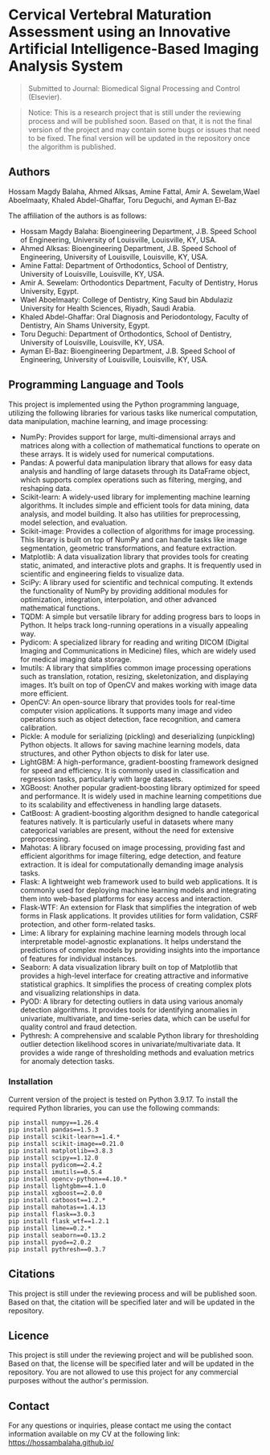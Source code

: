 # Cervical Vertebral Maturation Assessment using an Innovative Artificial Intelligence-Based Imaging Analysis System

> Submitted to Journal: Biomedical Signal Processing and Control (Elsevier).

> Notice: This is a research project that is still under the reviewing process and will be published soon. Based on
> that, it is not the final version of the project and may contain some bugs or issues that need to be fixed. The final
> version will be updated in the repository once the algorithm is published.

## Authors

Hossam Magdy Balaha, Ahmed Alksas, Amine Fattal, Amir A. Sewelam,Wael Aboelmaaty, Khaled Abdel-Ghaffar, Toru Deguchi,
and Ayman El-Baz

The affiliation of the authors is as follows:

- Hossam Magdy Balaha: Bioengineering Department, J.B. Speed School of Engineering, University of Louisville,
  Louisville, KY, USA.
- Ahmed Alksas: Bioengineering Department, J.B. Speed School of Engineering, University of Louisville, Louisville, KY,
  USA.
- Amine Fattal: Department of Orthodontics, School of Dentistry, University of Louisville, Louisville, KY, USA.
- Amir A. Sewelam: Orthodontics Department, Faculty of Dentistry, Horus University, Egypt.
- Wael Aboelmaaty: College of Dentistry, King Saud bin Abdulaziz University for Health Sciences, Riyadh, Saudi Arabia.
- Khaled Abdel-Ghaffar: Oral Diagnosis and Periodontology, Faculty of Dentistry, Ain Shams University, Egypt.
- Toru Deguchi: Department of Orthodontics, School of Dentistry, University of Louisville, Louisville, KY, USA.
- Ayman El-Baz: Bioengineering Department, J.B. Speed School of Engineering, University of Louisville, Louisville, KY,
  USA.

## Programming Language and Tools

This project is implemented using the Python programming language, utilizing the following libraries for various tasks
like numerical computation, data manipulation, machine learning, and image processing:

* NumPy: Provides support for large, multi-dimensional arrays and matrices along with a collection of mathematical
  functions to operate on these arrays. It is widely used for numerical computations.
* Pandas: A powerful data manipulation library that allows for easy data analysis and handling of large datasets through
  its DataFrame object, which supports complex operations such as filtering, merging, and reshaping data.
* Scikit-learn: A widely-used library for implementing machine learning algorithms. It includes simple and efficient
  tools for data mining, data analysis, and model building. It also has utilities for preprocessing, model selection,
  and evaluation.
* Scikit-image: Provides a collection of algorithms for image processing. This library is built on top of NumPy and can
  handle tasks like image segmentation, geometric transformations, and feature extraction.
* Matplotlib: A data visualization library that provides tools for creating static, animated, and interactive plots and
  graphs. It is frequently used in scientific and engineering fields to visualize data.
* SciPy: A library used for scientific and technical computing. It extends the functionality of NumPy by providing
  additional modules for optimization, integration, interpolation, and other advanced mathematical functions.
* TQDM: A simple but versatile library for adding progress bars to loops in Python. It helps track long-running
  operations in a visually appealing way.
* Pydicom: A specialized library for reading and writing DICOM (Digital Imaging and Communications in Medicine) files,
  which are widely used for medical imaging data storage.
* Imutils: A library that simplifies common image processing operations such as translation, rotation, resizing,
  skeletonization, and displaying images. It’s built on top of OpenCV and makes working with image data more efficient.
* OpenCV: An open-source library that provides tools for real-time computer vision applications. It supports many image
  and video operations such as object detection, face recognition, and camera calibration.
* Pickle: A module for serializing (pickling) and deserializing (unpickling) Python objects. It allows for saving
  machine learning models, data structures, and other Python objects to disk for later use.
* LightGBM: A high-performance, gradient-boosting framework designed for speed and efficiency. It is commonly used in
  classification and regression tasks, particularly with large datasets.
* XGBoost: Another popular gradient-boosting library optimized for speed and performance. It is widely used in machine
  learning competitions due to its scalability and effectiveness in handling large datasets.
* CatBoost: A gradient-boosting algorithm designed to handle categorical features natively. It is particularly useful in
  datasets where many categorical variables are present, without the need for extensive preprocessing.
* Mahotas: A library focused on image processing, providing fast and efficient algorithms for image filtering, edge
  detection, and feature extraction. It is ideal for computationally demanding image analysis tasks.
* Flask: A lightweight web framework used to build web applications. It is commonly used for deploying machine learning
  models and integrating them into web-based platforms for easy access and interaction.
* Flask-WTF: An extension for Flask that simplifies the integration of web forms in Flask applications. It provides
  utilities for form validation, CSRF protection, and other form-related tasks.
* Lime: A library for explaining machine learning models through local interpretable model-agnostic explanations. It
  helps understand the predictions of complex models by providing insights into the importance of features for
  individual instances.
* Seaborn: A data visualization library built on top of Matplotlib that provides a high-level interface for creating
  attractive and informative statistical graphics. It simplifies the process of creating complex plots and visualizing
  relationships in data.
* PyOD: A library for detecting outliers in data using various anomaly detection algorithms. It provides tools for
  identifying anomalies in univariate, multivariate, and time-series data, which can be useful for quality control and
  fraud detection.
* Pythresh: A comprehensive and scalable Python library for thresholding outlier detection likelihood scores in
  univariate/multivariate data. It provides a wide range of thresholding methods and evaluation metrics for anomaly
  detection tasks.

### Installation

Current version of the project is tested on Python 3.9.17. To install the required Python libraries, you can use the
following commands:

```
pip install numpy==1.26.4
pip install pandas==1.5.3
pip install scikit-learn==1.4.*
pip install scikit-image==0.21.0
pip install matplotlib==3.8.3
pip install scipy==1.12.0
pip install pydicom==2.4.2
pip install imutils==0.5.4
pip install opencv-python==4.10.*
pip install lightgbm==4.1.0
pip install xgboost==2.0.0
pip install catboost==1.2.*
pip install mahotas==1.4.13
pip install flask==3.0.3
pip install flask_wtf==1.2.1
pip install lime==0.2.*
pip install seaborn==0.13.2
pip install pyod==2.0.2
pip install pythresh==0.3.7
```

## Citations

This project is still under the reviewing process and will be published soon. Based on that, the citation will be
specified later and will be updated in the repository.

## Licence

This project is still under the reviewing project and will be published soon. Based on that, the license will be
specified later and will be updated in the repository. You are not allowed to use this project for any commercial
purposes without the author's permission.

## Contact

For any questions or inquiries, please contact me using the contact information available on my CV at the following
link: https://hossambalaha.github.io/
